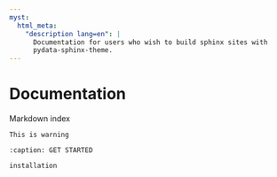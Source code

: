 ```yaml
---
myst:
  html_meta:
    "description lang=en": |
      Documentation for users who wish to build sphinx sites with
      pydata-sphinx-theme.
---
```


# Documentation

Markdown index


```{warning}
This is warning
```

```{toctree}
:caption: GET STARTED

installation
```
